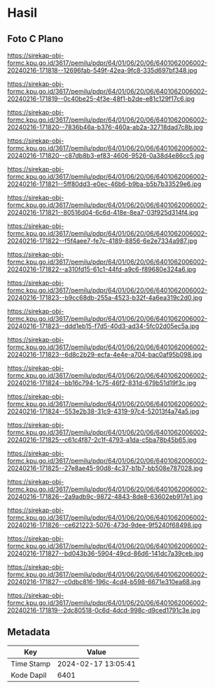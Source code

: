 # Hasil

## Foto C Plano

https://sirekap-obj-formc.kpu.go.id/3617/pemilu/pdpr/64/01/06/20/06/6401062006002-20240216-171818--12696fab-549f-42ea-9fc8-335d697bf348.jpg

https://sirekap-obj-formc.kpu.go.id/3617/pemilu/pdpr/64/01/06/20/06/6401062006002-20240216-171819--0c40be25-4f3e-48f1-b2de-e81c129f17c6.jpg

https://sirekap-obj-formc.kpu.go.id/3617/pemilu/pdpr/64/01/06/20/06/6401062006002-20240216-171820--7836b46a-b376-460a-ab2a-32718dad7c8b.jpg

https://sirekap-obj-formc.kpu.go.id/3617/pemilu/pdpr/64/01/06/20/06/6401062006002-20240216-171820--c87db8b3-ef83-4606-9526-0a38d4e86cc5.jpg

https://sirekap-obj-formc.kpu.go.id/3617/pemilu/pdpr/64/01/06/20/06/6401062006002-20240216-171821--5ff80dd3-e0ec-46b6-b9ba-b5b7b33529e6.jpg

https://sirekap-obj-formc.kpu.go.id/3617/pemilu/pdpr/64/01/06/20/06/6401062006002-20240216-171821--80516d04-6c6d-418e-8ea7-03f925d314f4.jpg

https://sirekap-obj-formc.kpu.go.id/3617/pemilu/pdpr/64/01/06/20/06/6401062006002-20240216-171822--f5f4aee7-fe7c-4189-8856-6e2e7334a987.jpg

https://sirekap-obj-formc.kpu.go.id/3617/pemilu/pdpr/64/01/06/20/06/6401062006002-20240216-171822--a310fd15-61c1-44fd-a9c6-f89680e324a6.jpg

https://sirekap-obj-formc.kpu.go.id/3617/pemilu/pdpr/64/01/06/20/06/6401062006002-20240216-171823--b9cc68db-255a-4523-b32f-4a6ea319c2d0.jpg

https://sirekap-obj-formc.kpu.go.id/3617/pemilu/pdpr/64/01/06/20/06/6401062006002-20240216-171823--ddd1eb15-f7d5-40d3-ad34-5fc02d05ec5a.jpg

https://sirekap-obj-formc.kpu.go.id/3617/pemilu/pdpr/64/01/06/20/06/6401062006002-20240216-171823--6d8c2b29-ecfa-4e4e-a704-bac0af95b098.jpg

https://sirekap-obj-formc.kpu.go.id/3617/pemilu/pdpr/64/01/06/20/06/6401062006002-20240216-171824--bb16c794-1c75-46f2-831d-679b51d19f3c.jpg

https://sirekap-obj-formc.kpu.go.id/3617/pemilu/pdpr/64/01/06/20/06/6401062006002-20240216-171824--553e2b38-31c9-4319-97c4-52013f4a74a5.jpg

https://sirekap-obj-formc.kpu.go.id/3617/pemilu/pdpr/64/01/06/20/06/6401062006002-20240216-171825--c61c4f87-2c1f-4793-a1da-c5ba78b45b65.jpg

https://sirekap-obj-formc.kpu.go.id/3617/pemilu/pdpr/64/01/06/20/06/6401062006002-20240216-171825--27e8ae45-90d8-4c37-b1b7-bb508e787028.jpg

https://sirekap-obj-formc.kpu.go.id/3617/pemilu/pdpr/64/01/06/20/06/6401062006002-20240216-171826--2a9adb9c-9872-4843-8de8-63602eb917e1.jpg

https://sirekap-obj-formc.kpu.go.id/3617/pemilu/pdpr/64/01/06/20/06/6401062006002-20240216-171826--ce621223-5076-473d-9dee-9f5240f68498.jpg

https://sirekap-obj-formc.kpu.go.id/3617/pemilu/pdpr/64/01/06/20/06/6401062006002-20240216-171827--bd043b36-5904-49cd-86d6-141dc7a39ceb.jpg

https://sirekap-obj-formc.kpu.go.id/3617/pemilu/pdpr/64/01/06/20/06/6401062006002-20240216-171827--c0dbc816-196c-4cd4-b598-6671e310ea68.jpg

https://sirekap-obj-formc.kpu.go.id/3617/pemilu/pdpr/64/01/06/20/06/6401062006002-20240216-171819--2dc80518-0c6d-4dcd-998c-d9ced1791c3e.jpg


## Metadata

| Key        | Value               |
| ---------- | ------------------- |
| Time Stamp | 2024-02-17 13:05:41 |
| Kode Dapil | 6401                |



